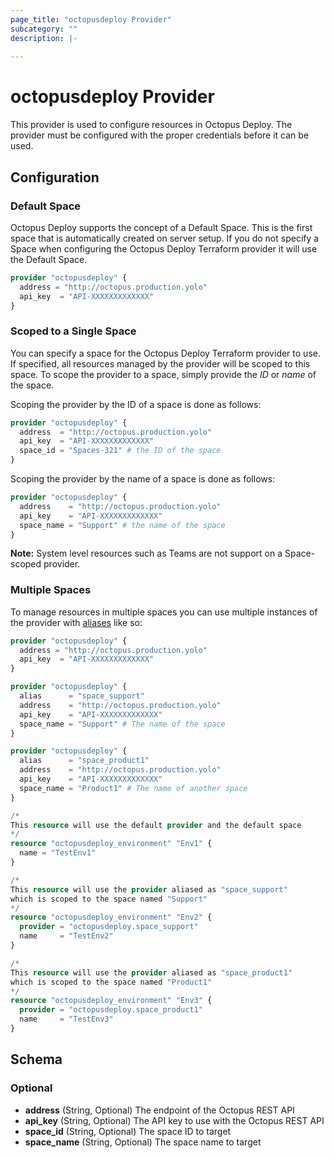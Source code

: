 ```yaml
---
page_title: "octopusdeploy Provider"
subcategory: ""
description: |-
  
---
```


# octopusdeploy Provider

This provider is used to configure resources in Octopus Deploy. The provider must be configured with the proper credentials before it can be used.

## Configuration

### Default Space

Octopus Deploy supports the concept of a Default Space. This is the first space that is automatically created on server setup. If you do not specify a Space when configuring the Octopus Deploy Terraform provider it will use the Default Space.

```terraform
provider "octopusdeploy" {
  address = "http://octopus.production.yolo"
  api_key  = "API-XXXXXXXXXXXXX"
}
```

### Scoped to a Single Space

You can specify a space for the Octopus Deploy Terraform provider to use. If specified, all resources managed by the provider will be scoped to this space. To scope the provider to a space,
simply provide the _ID_ or _name_ of the space.

Scoping the provider by the ID of a space is done as follows:

```terraform
provider "octopusdeploy" {
  address  = "http://octopus.production.yolo"
  api_key  = "API-XXXXXXXXXXXXX"
  space_id = "Spaces-321" # the ID of the space
}
```

Scoping the provider by the name of a space is done as follows:

```terraform
provider "octopusdeploy" {
  address    = "http://octopus.production.yolo"
  api_key    = "API-XXXXXXXXXXXXX"
  space_name = "Support" # the name of the space
}
```

**Note:** System level resources such as Teams are not support on a Space-scoped provider.

### Multiple Spaces

To manage resources in multiple spaces you can use multiple instances of the provider with [aliases](https://www.terraform.io/docs/configuration/providers.html#alias-multiple-provider-instances) like so:

```terraform
provider "octopusdeploy" {
  address = "http://octopus.production.yolo"
  api_key  = "API-XXXXXXXXXXXXX"
}

provider "octopusdeploy" {
  alias      = "space_support"
  address    = "http://octopus.production.yolo"
  api_key    = "API-XXXXXXXXXXXXX"
  space_name = "Support" # The name of the space
}

provider "octopusdeploy" {
  alias      = "space_product1"
  address    = "http://octopus.production.yolo"
  api_key    = "API-XXXXXXXXXXXXX"
  space_name = "Product1" # The name of another space
}

/*
This resource will use the default provider and the default space
*/
resource "octopusdeploy_environment" "Env1" {
  name = "TestEnv1"
}

/*
This resource will use the provider aliased as "space_support"
which is scoped to the space named "Support"
*/
resource "octopusdeploy_environment" "Env2" {
  provider = "octopusdeploy.space_support"
  name     = "TestEnv2"
}

/*
This resource will use the provider aliased as "space_product1"
which is scoped to the space named "Product1"
*/
resource "octopusdeploy_environment" "Env3" {
  provider = "octopusdeploy.space_product1"
  name     = "TestEnv3"
}
```

## Schema

### Optional

- **address** (String, Optional) The endpoint of the Octopus REST API
- **api_key** (String, Optional) The API key to use with the Octopus REST API
- **space_id** (String, Optional) The space ID to target
- **space_name** (String, Optional) The space name to target